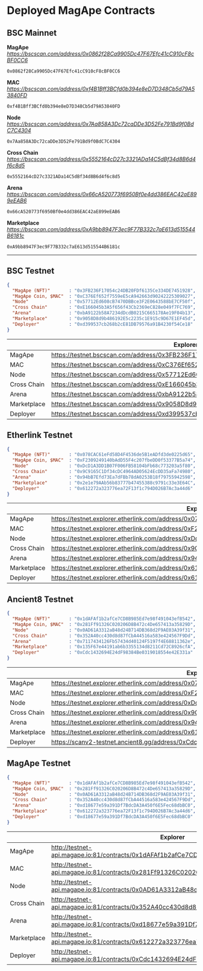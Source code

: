 # Deployed MagApe Contracts


## BSC Mainnet

**MagApe** *https://bscscan.com/address/0x0862f28Ca9905Dc47F67Efc41cC910cF8cBF0CC6*
```
0x0862f28Ca9905Dc47F67Efc41cC910cF8cBF0CC6
```
**MAC** *https://bscscan.com/address/0xf4B1Bff3BCfd0b394e8eD7D348Cb5d79A53840FD*
```
0xf4B1Bff3BCfd0b394e8eD7D348Cb5d79A53840FD
```
**Node** *https://bscscan.com/address/0x7Aa858A3Dc72caDDe3D52Fe791Bd9f0BdC7C4304*
```
0x7Aa858A3Dc72caDDe3D52Fe791Bd9f0BdC7C4304
```
**Cross Chain** *https://bscscan.com/address/0x5552164cD27c3321ADa14C5dBf34d8B6d4f6c8d5*
```
0x5552164cD27c3321ADa14C5dBf34d8B6d4f6c8d5
```
**Arena** *https://bscscan.com/address/0x66cA520773f6950Bf0e4dd386EAC42aE899eEAB6*
```
0x66cA520773f6950Bf0e4dd386EAC42aE899eEAB6
```
**Marketplace** *https://bscscan.com/address/0xA9bb8947F3ec9F77B332c7aE613d515544B6181c*
```
0xA9bb8947F3ec9F77B332c7aE613d515544B6181c
```

---

## BSC Testnet


```json
{
  "MagApe (NFT)"       : "0x3FB236F17054c24DB20FDf6135Ce334DE7451928",
  "MagApe Coin, $MAC"  : "0xC376Ef652f7559eE5cA942663d90242225309027",
  "Node"               : "0x57712Ed608cB7470DBBce3F2E0643588bE7CF50f",
  "Cross Chain"        : "0xE166045b3A5f656f43Cb2369eC828e049f7FC769",  
  "Arena"              : "0xbA9122b58A7234dDcdB0215C665178Ae19F04b13",
  "Marketplace"        : "0x9058D8d9b486192E5c2235c1E915c9D67E1EF45d",
  "Deployer"           : "0xd399537cb268b2cE81DB79576a91B4230f54Ce18"
}
```
|  | Explorer |
| --- | --- |
| MagApe | https://testnet.bscscan.com/address/0x3FB236F17054c24DB20FDf6135Ce334DE7451928 |
| MAC | https://testnet.bscscan.com/address/0xC376Ef652f7559eE5cA942663d90242225309027 |
| Node | https://testnet.bscscan.com/address/0x57712Ed608cB7470DBBce3F2E0643588bE7CF50f |
| Cross Chain | https://testnet.bscscan.com/address/0xE166045b3A5f656f43Cb2369eC828e049f7FC769 |
| Arena | https://testnet.bscscan.com/address/0xbA9122b58A7234dDcdB0215C665178Ae19F04b13 |
| Marketplace | https://testnet.bscscan.com/address/0x9058D8d9b486192E5c2235c1E915c9D67E1EF45d |
| Deployer | https://testnet.bscscan.com/address/0xd399537cb268b2cE81DB79576a91B4230f54Ce18 |


## Etherlink Testnet


```json
{
  "MagApe (NFT)"       : "0x078CAC61eFd58D4F4536de5B1eADfd3de0225d65",
  "MagApe Coin, $MAC"  : "0xF2309249140bAdD55F4c207fbeDD0f53377B5a74",
  "Node"               : "0xDcD1A3DD1B07F006FB58104bFb68c773203a5f80",
  "Cross Chain"        : "0x9C9165C1Df34cDC4964AD05624EcDD35aFa74980",  
  "Arena"              : "0x94bB7Efd73Ea7dFBb78dA0253B18f79755942598",
  "Marketplace"        : "0x2e1e79AAb56b83777b47455388c9791c33e3E64C",
  "Deployer"           : "0x612272a323776ea72F13f1c794D026B7Ac3a44d6"
}
```
|  | Explorer |
| --- | --- |
| MagApe | https://testnet.explorer.etherlink.com/address/0x078CAC61eFd58D4F4536de5B1eADfd3de0225d65 |
| MAC | https://testnet.explorer.etherlink.com/address/0xF2309249140bAdD55F4c207fbeDD0f53377B5a74 |
| Node | https://testnet.explorer.etherlink.com/address/0xDcD1A3DD1B07F006FB58104bFb68c773203a5f80 |
| Cross Chain | https://testnet.explorer.etherlink.com/address/0x9C9165C1Df34cDC4964AD05624EcDD35aFa74980 |
| Arena | https://testnet.explorer.etherlink.com/address/0x94bB7Efd73Ea7dFBb78dA0253B18f79755942598 |
| Marketplace | https://testnet.explorer.etherlink.com/address/0x612272a323776ea72F13f1c794D026B7Ac3a44d6 |
| Deployer | https://testnet.explorer.etherlink.com/address/0x612272a323776ea72F13f1c794D026B7Ac3a44d6 |


## Ancient8 Testnet


```json
{
  "MagApe (NFT)"       : "0x1dAFAf1b2afCe7CD8B985Ed7e98f491043efB542",
  "MagApe Coin, $MAC"  : "0x281Ff91326C020206D8B472c4De657413a35829D",
  "Node"               : "0x0AD61A3312aB48d24B714DB368d2F9AE03A39f31",
  "Cross Chain"        : "0x352A40cc430d8d87fCbA44516a583e424567F9Dd",  
  "Arena"              : "0x7117434126Fb57434d40124F5197f4E68811362e",
  "Marketplace"        : "0x135F67e44191ab6b3355134d8211Cd72C8926cfA",
  "Deployer"           : "0xCdc1432694E24dF98384Be0319018554e42E331a"
}
```
|  | Explorer |
| --- | --- |
| MagApe | https://testnet.explorer.etherlink.com/address/0x078CAC61eFd58D4F4536de5B1eADfd3de0225d65 |
| MAC | https://testnet.explorer.etherlink.com/address/0xF2309249140bAdD55F4c207fbeDD0f53377B5a74 |
| Node | https://testnet.explorer.etherlink.com/address/0xDcD1A3DD1B07F006FB58104bFb68c773203a5f80 |
| Cross Chain | https://testnet.explorer.etherlink.com/address/0x9C9165C1Df34cDC4964AD05624EcDD35aFa74980 |
| Arena | https://testnet.explorer.etherlink.com/address/0x94bB7Efd73Ea7dFBb78dA0253B18f79755942598 |
| Marketplace | https://testnet.explorer.etherlink.com/address/0x612272a323776ea72F13f1c794D026B7Ac3a44d6 |
| Deployer | https://scanv2-testnet.ancient8.gg/address/0xCdc1432694E24dF98384Be0319018554e42E331a |


## MagApe Testnet


```json
{
  "MagApe (NFT)"       : "0x1dAFAf1b2afCe7CD8B985Ed7e98f491043efB542",
  "MagApe Coin, $MAC"  : "0x281Ff91326C020206D8B472c4De657413a35829D",
  "Node"               : "0x0AD61A3312aB48d24B714DB368d2F9AE03A39f31",
  "Cross Chain"        : "0x352A40cc430d8d87fCbA44516a583e424567F9Dd",
  "Arena"              : "0xd18677e59a391Df7BdcDA3A450f6E5Fec68dbBC0",
  "Marketplace"        : "0x612272a323776ea72F13f1c794D026B7Ac3a44d6",
  "Deployer"           : "0xd18677e59a391Df7BdcDA3A450f6E5Fec68dbBC0"
}
```
|  | Explorer |
| --- | --- |
| MagApe | http://testnet-api.magape.io:81/contracts/0x1dAFAf1b2afCe7CD8B985Ed7e98f491043efB542 |
| MAC | http://testnet-api.magape.io:81/contracts/0x281Ff91326C020206D8B472c4De657413a35829D |
| Node | http://testnet-api.magape.io:81/contracts/0x0AD61A3312aB48d24B714DB368d2F9AE03A39f31 |
| Cross Chain | http://testnet-api.magape.io:81/contracts/0x352A40cc430d8d87fCbA44516a583e424567F9Dd |
| Arena | http://testnet-api.magape.io:81/contracts/0xd18677e59a391Df7BdcDA3A450f6E5Fec68dbBC0 |
| Marketplace | http://testnet-api.magape.io:81/contracts/0x612272a323776ea72F13f1c794D026B7Ac3a44d6 |
| Deployer | http://testnet-api.magape.io:81/contracts/0xCdc1432694E24dF98384Be0319018554e42E331a |


